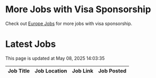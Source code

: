 # More Jobs with Visa Sponsorship

Check out [Europe Jobs](https://github.com/sureshparimi/europejobs#latest-jobs) for more jobs with visa sponsorship.

# Latest Jobs

This page is updated at May 08, 2025 14:03:35

| Job Title | Job Location | Job Link | Job Posted |
| --- | --- | --- | --- |
